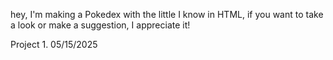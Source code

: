 hey, I'm making a Pokedex with the little I know in HTML, if you want to take a look or make a suggestion, I appreciate it!


Project 1.
05/15/2025
